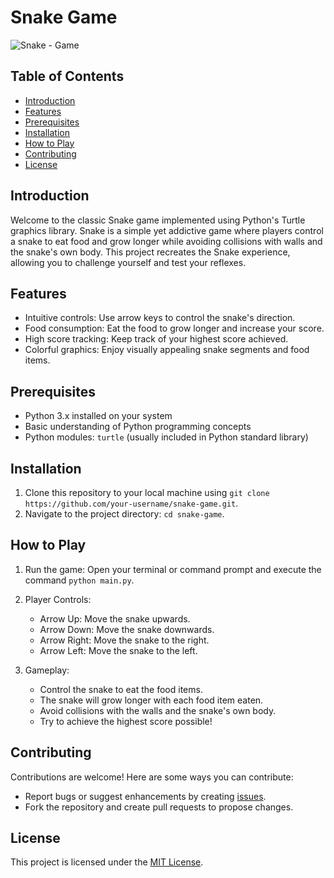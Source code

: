 # Snake Game
![Snake - Game](https://github.com/akinsiraifedayo/snake-game/assets/60388460/e92812c8-2f43-49f6-9dd9-f1e0ee5ac22a)

## Table of Contents

- [Introduction](#introduction)
- [Features](#features)
- [Prerequisites](#prerequisites)
- [Installation](#installation)
- [How to Play](#how-to-play)
- [Contributing](#contributing)
- [License](#license)

## Introduction

Welcome to the classic Snake game implemented using Python's Turtle graphics library. Snake is a simple yet addictive game where players control a snake to eat food and grow longer while avoiding collisions with walls and the snake's own body. This project recreates the Snake experience, allowing you to challenge yourself and test your reflexes.

## Features

- Intuitive controls: Use arrow keys to control the snake's direction.
- Food consumption: Eat the food to grow longer and increase your score.
- High score tracking: Keep track of your highest score achieved.
- Colorful graphics: Enjoy visually appealing snake segments and food items.

## Prerequisites

- Python 3.x installed on your system
- Basic understanding of Python programming concepts
- Python modules: `turtle` (usually included in Python standard library)

## Installation

1. Clone this repository to your local machine using `git clone https://github.com/your-username/snake-game.git`.
2. Navigate to the project directory: `cd snake-game`.

## How to Play

1. Run the game: Open your terminal or command prompt and execute the command `python main.py`.
2. Player Controls:
   - Arrow Up: Move the snake upwards.
   - Arrow Down: Move the snake downwards.
   - Arrow Right: Move the snake to the right.
   - Arrow Left: Move the snake to the left.

3. Gameplay:
   - Control the snake to eat the food items.
   - The snake will grow longer with each food item eaten.
   - Avoid collisions with the walls and the snake's own body.
   - Try to achieve the highest score possible!

## Contributing

Contributions are welcome! Here are some ways you can contribute:
- Report bugs or suggest enhancements by creating [issues](https://github.com/akinsiraifedayo/snake-game/issues).
- Fork the repository and create pull requests to propose changes.

## License

This project is licensed under the [MIT License](LICENSE).

